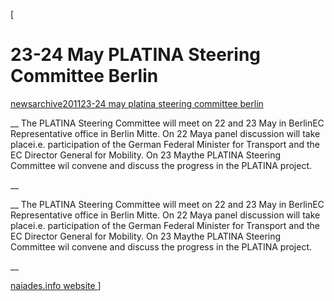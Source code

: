 [

# 23-24 May PLATINA Steering Committee Berlin

<a href="/news" style="text-transform:lowercase;">News</a><a href="/news/archive" style="text-transform:lowercase;">Archive</a><a href="/news/archive/2011" style="text-transform:lowercase;">2011</a><a href="/news/archive/2011/23_24_may_platina_steering_committee_berlin" style="text-transform:lowercase;">23-24 May PLATINA Steering Committee Berlin</a>  
  


__&nbsp;The PLATINA Steering Committee will meet on 22 and 23 May in BerlinEC Representative office in Berlin Mitte. On 22 Maya panel discussion will take placei.e. participation of the German Federal Minister for Transport and the EC Director General for Mobility. On 23 Maythe PLATINA Steering Committee wil convene and discuss the progress in the PLATINA project.   
  
__

__&nbsp;The PLATINA Steering Committee will meet on 22 and 23 May in BerlinEC Representative office in Berlin Mitte. On 22 Maya panel discussion will take placei.e. participation of the German Federal Minister for Transport and the EC Director General for Mobility. On 23 Maythe PLATINA Steering Committee wil convene and discuss the progress in the PLATINA project.   
  
__  
  
[naiades.info website ](http://www.naiades.info)]
